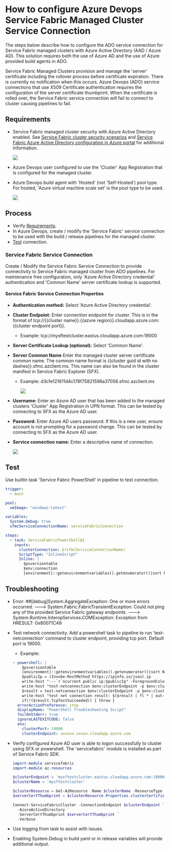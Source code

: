 # How to configure Azure Devops Service Fabric Managed Cluster Service Connection

The steps below describe how to configure the ADO service connection for Service Fabric managed clusters with Azure Active Directory (AAD / Azure AD). This solution requires both the use of Azure AD and the use of Azure provided build agents in ADO.

Service Fabric Managed Clusters provision and manage the 'server' certificate including the rollover process before certificate expiration.
There is currently no notification when this occurs.
Azure Devops (ADO) service connections that use X509 Certificate authentication requires the configuration of the server certificate thumbprint.
When the certificate is rolled over, the Service Fabric service connection will fail to connect to cluster causing pipelines to fail.


## Requirements

- Service Fabric managed cluster security with Azure Active Directory enabled. See [Service Fabric cluster security scenarios](https://docs.microsoft.com/azure/service-fabric/service-fabric-cluster-security#client-to-node-azure-active-directory-security-on-azure) and [Service Fabric Azure Active Directory configuration in Azure portal](https://learn.microsoft.com/azure/service-fabric/service-fabric-cluster-creation-setup-azure-ad-via-portal) for additional information.

  ![](../media/how-to-configure-azure-devops-for-service-fabric-managed-cluster/sfmc-enable-aad.png)

- Azure Devops user configured to use the 'Cluster' App Registration that is configured for the managed cluster.

- Azure Devops build agent with 'Hosted' (not 'Self-Hosted') pool type. For hosted, 'Azure virtual machine scale set' is the pool type to be used.

  ![](../media/how-to-configure-azure-devops-for-service-fabric-managed-cluster/sfmc-ado-pool-type.png)

## Process

- Verify [Requirements](#requirements).
- In Azure Devops, create / modify the 'Service Fabric' service connection to be used with the build / release pipelines for the managed cluster.
- [Test](#test) connection.

### Service Fabric Service Connection

Create / Modify the Service Fabric Service Connection to provide connectivity to Service Fabric managed cluster from ADO pipelines.
For maintenance free configuration, only 'Azure Active Directory credential' authentication  and 'Common Name' server certificate lookup is supported.

#### Service Fabric Service Connection Properties

- **Authentication method:** Select 'Azure Active Directory credential'.
- **Cluster Endpoint:** Enter connection endpoint for cluster. This is in the format of tcp://{{cluster name}}.{{azure region}}.cloudapp.azure.com:{{cluster endpoint port}}.
  - Example: tcp://mysftestcluster.eastus.cloudapp.azure.com:19000
- **Server Certificate Lookup (optional):** Select 'Common Name'.
- **Server Common Name** Enter the managed cluster server certificate common name. The common name format is {{cluster guid id with no dashes}}.sfmc.azclient.ms. This name can also be found in the cluster manifest in Service Fabric Explorer (SFX).
  - Example: d3cfe121611d4c178f75821596a37056.sfmc.azclient.ms

    ![](../media/how-to-configure-azure-devops-for-service-fabric-managed-cluster/sfmc-cluster-id.png)

- **Username:** Enter an Azure AD user that has been added to the managed clusters 'Cluster' App Registration in UPN format. This can be tested by connecting to SFX as the Azure AD user.
- **Password:** Enter Azure AD users password. If this is a new user, ensure account is not prompting for a password change. This can be tested by connecting to SFX as the Azure AD user.
- **Service connection name:** Enter a descriptive name of connection.

  ![](../media/how-to-configure-azure-devops-for-service-fabric-managed-cluster/sfmc-ado-service-connection.png)

## Test

Use builtin task 'Service Fabric PowerShell' in pipeline to test connection.

```yaml
trigger:
  - main

pool:
  vmImage: "windows-latest"

variables:
  System.Debug: true
  sfmcServiceConnectionName: serviceFabricConnection

steps:
  - task: ServiceFabricPowerShell@1
    inputs:
      clusterConnection: $(sfmcServiceConnectionName)
      ScriptType: "InlineScript"
      Inline: |
        $psversiontable
        $env:connection
        [environment]::getenvironmentvariables().getenumerator()|sort Name
```

## Troubleshooting
- Error: ##[debug]System.AggregateException: One or more errors occurred. ---> System.Fabric.FabricTransientException: Could not ping any of the provided Service Fabric gateway endpoints. ---> System.Runtime.InteropServices.COMException: Exception from HRESULT: 0x80071C49
- Test network connectivity. Add a powershell task to pipeline to run 'test-netconnection' command to cluster endpoint, providing tcp port. Default port is 19000.
  - Example:
  ```yaml
  - powershell: |
      $psversiontable
      [environment]::getenvironmentvariables().getenumerator()|sort Name
      $publicIp = (Invoke-RestMethod https://ipinfo.io/json).ip
      write-host "---`r`ncurrent public ip:$publicIp" -ForegroundColor Green
      write-host "test-netconnection $env:clusterEndpoint -p $env:clusterPort"
      $result = test-netconnection $env:clusterEndpoint -p $env:clusterPort
      write-host "test net connection result: $($result | fl * | out-string)"
      if(!($result.TcpTestSucceeded)) { throw }
    errorActionPreference: stop
    displayName: "PowerShell Troubleshooting Script"
    failOnStderr: true
    ignoreLASTEXITCODE: false
    env:  
      clusterPort: 19000
      clusterEndpoint: xxxxxx.xxxxx.cloudapp.azure.com
  ```

- Verify configured Azure AD user is able to logon successfully to cluster using SFX or powershell. The 'servicefabric' module is installed as part of Service Fabric SDK.

  ```powershell
  import-module servicefabric
  import-module az.resources

  $clusterEndpoint = 'mysftestcluster.eastus.cloudapp.azure.com:19000'
  $clusterName = 'mysftestcluster'

  $clusterResource = Get-AzResource -Name $clusterName -ResourceType 'Microsoft.ServiceFabric/managedclusters'
  $serverCertThumbprint = $clusterResource.Properties.clusterCertificateThumbprints

  Connect-ServiceFabricCluster -ConnectionEndpoint $clusterEndpoint `
    -AzureActiveDirectory `
    -ServerCertThumbprint $serverCertThumbprint `
    -Verbose
  ```
- Use logging from task to assist with issues.
- Enabling System.Debug in build yaml or in release variables will provide additional output.

